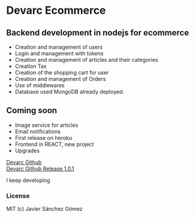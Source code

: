 # Devarc Ecommerce


## Backend development in nodejs for ecommerce  

- Creation and management of users
- Login and management with tokens
- Creation and management of articles and their categories
- Creation Tax
- Creation of the shopping cart for user
- Creation and management of Orders
- Use of middlewares
- Database used MongoDB already deployed.




## Coming soon
- Image service for articles
- Email notifications
- First release on heroku
- Frontend in REACT, new project
- Upgrades  
  
  
[Devarc Github](https://github.com/Nimrockdev/devarc)  
[Devarc Github Release 1.0.1](https://github.com/Nimrockdev/devarc/releases/tag/1.0.1)  



I keep developing


### License
MIT (c) Javier Sánchez Gómez